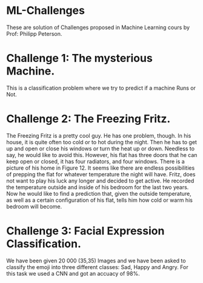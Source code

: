# ML-Challenges
These are solution of Challenges proposed in Machine Learning cours by Prof: Philipp Peterson.

# Challenge 1: The mysterious Machine.
This is a classification problem where we try to predict if a machine Runs or Not.

# Challenge 2: The Freezing Fritz.
The Freezing Fritz is a pretty cool guy. He has one problem, though. In his house, it is quite often too cold
or to hot during the night. Then he has to get up and open or close his windows or turn the heat up or
down. Needless to say, he would like to avoid this.
However, his flat has three doors that he can keep open or closed, it has four radiators, and four windows.
There is a picture of his home in Figure 12. It seems like there are endless possibilities of prepping the flat
for whatever temperature the night will have.
Fritz, does not want to play his luck any longer and decided to get active. He recorded the temperature
outside and inside of his bedroom for the last two years. Now he would like to find a prediction that,
given the outside temperature, as well as a certain configuration of his flat, tells him how cold or warm
his bedroom will become.

# Challenge 3: Facial Expression Classification.
We have been given 20 000 (35,35) Images and we have been asked to classify the emoji into three different classes: Sad, Happy and Angry.
For this task we used a CNN and got an accuacy of 98%.
